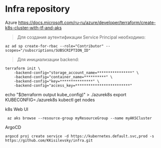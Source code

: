 # Infra repository

Azure https://docs.microsoft.com/ru-ru/azure/developer/terraform/create-k8s-cluster-with-tf-and-aks 

> Для создания аутентификации Service Principal необходимо:
```
az ad sp create-for-rbac --role="Contributor" --scopes="/subscriptions/SUBSCRIPTION_ID"
```

> Для инициализации backend:
```
terraform init \
    -backend-config="storage_account_name=****************" \
    -backend-config="container_name=**********" \
    -backend-config="key=***************" \
    -backend-config="access_key=*************************"
```

echo "$(terraform output kube_config)" > ./azurek8s
export KUBECONFIG=./azurek8s
kubectl get nodes

k8s Web UI 
```
 az aks browse --resource-group myResourceGroup --name myAKSCluster
```


ArgoCD
```
argocd proj create service -d https://kubernetes.default.svc,prod -s https://github.com/KKisilevsky/infra.git
```